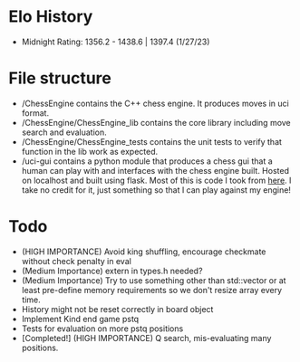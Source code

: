# Elo History
- Midnight Rating: 1356.2 - 1438.6 | 1397.4 (1/27/23)

# File structure

- /ChessEngine contains the C++ chess engine. It produces moves in uci format.
- /ChessEngine/ChessEngine_lib contains the core library including move search and evaluation.
- /ChessEngine/ChessEngine_tests contains the unit tests to verify that function in the lib work as expected. 
- /uci-gui contains a python module that produces a chess gui that a human can play with and interfaces with the chess engine built. Hosted on localhost and built using flask. Most of this is code I took from [here](https://github.com/maksimKorzh/uci-gui). I take no credit for it, just something so that I can play against my engine!

# Todo 

- (HIGH IMPORTANCE) Avoid king shuffling, encourage checkmate without check penalty in eval
- (Medium Importance) extern in types.h needed?
- (Medium Importance) Try to use something other than std::vector or at least pre-define memory requirements so we don't resize array every time.
- History might not be reset correctly in board object
- Implement Kind end game pstq
- Tests for evaluation on more pstq positions
- [Completed!] (HIGH IMPORTANCE) Q search, mis-evaluating many positions.
